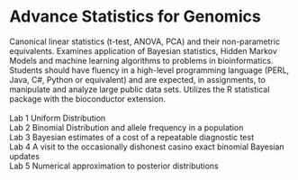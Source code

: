 # Advance Statistics for Genomics
Canonical linear statistics (t-test, ANOVA, PCA) and their non-parametric equivalents. Examines application of Bayesian statistics, Hidden Markov Models and machine learning algorithms to problems in bioinformatics. Students should have fluency in a high-level programming language (PERL, Java, C#, Python or equivalent) and are expected, in assignments, to manipulate and analyze large public data sets. Utilizes the R statistical package with the bioconductor extension.</br></br>
Lab 1 Uniform Distribution</br>
Lab 2 Binomial Distribution and allele frequency in a population</br>
Lab 3 Bayesian estimates of a cost of a repeatable diagnostic test</br>
Lab 4 A visit to the occasionally dishonest casino exact binomial Bayesian updates</br>
Lab 5 Numerical approximation to posterior distributions</br>
